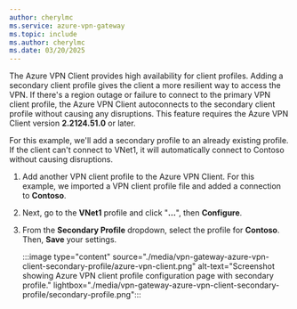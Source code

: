 ```yaml
---
author: cherylmc
ms.service: azure-vpn-gateway
ms.topic: include
ms.author: cherylmc
ms.date: 03/20/2025
---
```


The Azure VPN Client provides high availability for client profiles. Adding a secondary client profile gives the client a more resilient way to access the VPN. If there's a region outage or failure to connect to the primary VPN client profile, the Azure VPN Client autoconnects to the secondary client profile without causing any disruptions. This feature requires the Azure VPN Client version **2.2124.51.0** or later. 

For this example, we'll add a secondary profile to an already existing profile. If the client can't connect to VNet1, it will automatically connect to Contoso without causing disruptions.

1. Add another VPN client profile to the Azure VPN Client. For this example, we imported a VPN client profile file and added a connection to **Contoso**.
1. Next, go to the **VNet1** profile and click "**...**", then **Configure**.
1. From the **Secondary Profile** dropdown, select the profile for **Contoso**. Then, **Save** your settings.

   :::image type="content" source="./media/vpn-gateway-azure-vpn-client-secondary-profile/azure-vpn-client.png" alt-text="Screenshot showing Azure VPN client profile configuration page with secondary profile." lightbox="./media/vpn-gateway-azure-vpn-client-secondary-profile/secondary-profile.png":::